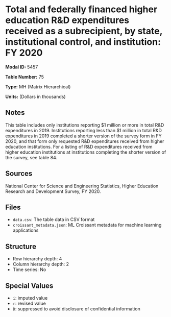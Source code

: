 # Total and federally financed higher education R&D expenditures received as a subrecipient, by state, institutional control, and institution: FY 2020

**Modal ID:** 5457

**Table Number:** 75

**Type:** MH (Matrix Hierarchical)

**Units:** (Dollars in thousands)

## Notes

This table includes only institutions reporting $1 million or more in total R&D expenditures in 2019. Institutions reporting less than $1 million in total R&D expenditures in 2019 completed a shorter version of the survey form in FY 2020, and that form only requested R&D expenditures received from higher education institutions. For a listing of R&D expenditures received from higher education institutions at institutions completing the shorter version of the survey, see table 84.

## Sources

National Center for Science and Engineering Statistics, Higher Education Research and Development Survey, FY 2020.

## Files

- `data.csv`: The table data in CSV format
- `croissant_metadata.json`: ML Croissant metadata for machine learning applications

## Structure

- Row hierarchy depth: 4
- Column hierarchy depth: 2
- Time series: No

## Special Values

- `i`: imputed value
- `r`: revised value
- `D`: suppressed to avoid disclosure of confidential information
